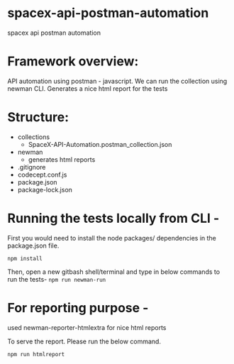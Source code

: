 # spacex-api-postman-automation
spacex api postman automation
# Framework overview: 
API automation using postman - javascript. We can run the collection using newman CLI. Generates a nice html report for the tests

# Structure:

* collections
  - SpaceX-API-Automation.postman_collection.json
* newman
  - generates html reports
* .gitignore
* codecept.conf.js
* package.json
* package-lock.json

# Running the tests locally from CLI - 

First you would need to install the node packages/ dependencies in the package.json file.

`npm install`

Then, open a new gitbash shell/terminal and type in below commands to run the tests-
`npm run newman-run`

    
# For reporting purpose - 

used newman-reporter-htmlextra for nice html reports

To serve the report. Please run the below command.

`npm run htmlreport`


